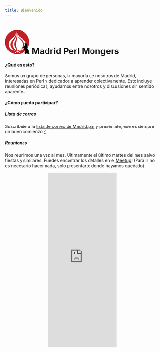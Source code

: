 ```yaml
---
title: Bienvenido
---
```


# ![madrid-pm logo](/static/madrid-pm.png "Madrid PM Logo") Madrid Perl Mongers

#### ¿Qué es esto?

Somos un grupo de personas, la mayoría de nosotros de Madrid, interesadas en Perl y dedicados a aprender colectivamente. Esto incluye reuniones periódicas, ayudarnos entre nosotros y discusiones sin sentido aparente...

#### ¿Cómo puedo participar?

##### Lista de correo

Suscríbete a la [lista de correo de Madrid.pm](http://mail.pm.org/mailman/listinfo/madrid-pm) y preséntate, ese es siempre un buen comienzo ;)

##### Reuniones

Nos reunimos una vez al mes. Ultimamente el último martes del mes salvo fiestas y similares. Puedes encontrar los detalles en el [Meetup](http://www.meetup.com/Madrid-Perl-Mongers/)! (Para ir no es necesario hacer nada, solo presentarte donde hayamos quedado)

<center><iframe width="225" height="570" src="http://meetu.ps/2Wmddr" frameborder="0"></iframe></center>


